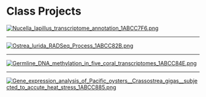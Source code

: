 # Class Projects

[<img src="http://eagle.fish.washington.edu/cnidarian/skitch/Nucella_lapillus_transcriptome_annotation_1ABCC7F6.png" alt="Nucella_lapillus_transcriptome_annotation_1ABCC7F6.png"/>](http://figshare.com/articles/Nucella_lapillus_transcriptome_annotation/1337937)

---

[<img src="http://eagle.fish.washington.edu/cnidarian/skitch/Ostrea_lurida_RADSeq_Process_1ABCC82B.png" alt="Ostrea_lurida_RADSeq_Process_1ABCC82B.png"/>](http://figshare.com/articles/Ostrea_lurida_RADSeq_Process/1336051)

---

[<img src="http://eagle.fish.washington.edu/cnidarian/skitch/Germline_DNA_methylation_in_five_coral_transcriptomes_1ABCC84E.png" alt="Germline_DNA_methylation_in_five_coral_transcriptomes_1ABCC84E.png"/>](http://figshare.com/articles/Germline_methylation_of_five_coral_transcriptomes/1342817)

---

[<img src="http://eagle.fish.washington.edu/cnidarian/skitch/Gene_expression_analysis_of_Pacific_oysters__Crassostrea_gigas__subjected_to_accute_heat_stress_1ABCC885.png" alt="Gene_expression_analysis_of_Pacific_oysters__Crassostrea_gigas__subjected_to_accute_heat_stress_1ABCC885.png"/>](http://figshare.com/articles/Gene_expression_analysis_of_Pacific_oysters_Crassostrea_gigas_subjected_to_accute_heat_stress/1344541)